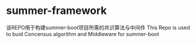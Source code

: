 # summer-framework
该REPO用于构建summer-boot项目所需的共识算法与中间件
This Repo is used to buid Concensus algorithm and Middleware for summer-boot
